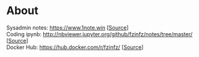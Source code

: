 # About
Sysadmin notes: https://www.1note.win [[Source](https://github.com/fzinfz/book/)]  
Coding ipynb: http://nbviewer.jupyter.org/github/fzinfz/notes/tree/master/ [[Source](https://github.com/fzinfz/notes/)]   
Docker Hub: https://hub.docker.com/r/fzinfz/  [[Source](https://github.com/fzinfz/docker-images/)]